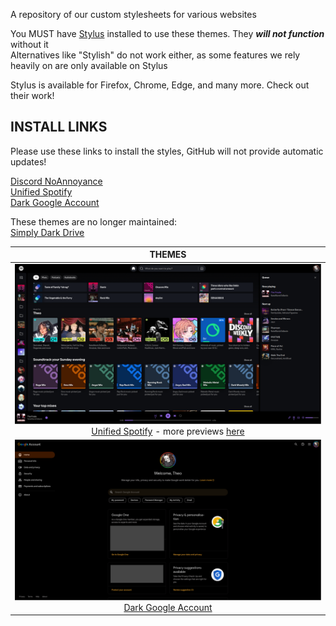 A repository of our custom stylesheets for various websites

You MUST have [Stylus](https://github.com/openstyles/stylus) installed to use these themes. They ***will not function*** without it\
Alternatives like "Stylish" do not work either, as some features we rely heavily on are only available on Stylus

Stylus is available for Firefox, Chrome, Edge, and many more. Check out their work!

## INSTALL LINKS

Please use these links to install the styles, GitHub will not provide automatic updates!

[Discord NoAnnoyance](https://userstyles.world/style/14875/discord-noannoyance)\
[Unified Spotify](https://userstyles.world/style/8785/unified-spotify)\
[Dark Google Account](https://userstyles.world/style/15156/dark-google-accounts)

These themes are no longer maintained:\
[Simply Dark Drive](https://userstyles.world/style/15155/simply-dark-drive)

| THEMES |
| :----: |
| ![Unified Spotify](previews/unified_spotify.png)<br>[Unified Spotify](https://userstyles.world/style/8785/unified-spotify) - more previews [here](docs/unified_spotify.md) |
| ![Dark Google Account](previews/gac.png)<br>[Dark Google Account](https://userstyles.world/style/15156/dark-google-accounts)|
